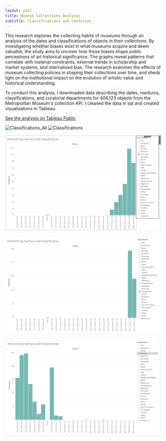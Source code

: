 ```yaml
---
layout: post
title: Museum Collections Analysis
subtitle: Classifications and Centuries
---
```


This research explores the collecting habits of museums through an analysis of the dates and classifications of objects in their collections. By investigating whether biases exist in what museums acquire and deem valuable, the study aims to uncover how these biases shape public perceptions of art historical significance. The graphs reveal patterns that correlate with material constraints, external trends in scholarship and market systems, and internalised bias. The research examines the effects of museum collecting policies in shaping their collections over time, and sheds light on the institutional impact on the evolution of artistic value and historical understanding.

To conduct this analysis, I downloaded data describing the dates, mediums, classifications, and curatorial departments for 406,123 objects from the Metropolitan Museum's collection API. I cleaned the data in sql and created visualisations in Tableau. 


[See the analysis on Tableau Public]([https://static1.squarespace.com/static/5c89631011f78455879eedb6/t/5d1505b5ef1f3900016b6931/1561658808353/Forrest_Approaches+to+Digital+Preservation.pdf](https://public.tableau.com/views/Dashboard1_17113896990380/Dashboard1?:language=en-US&:sid=&:display_count=n&:origin=viz_share_link))

![Classifications_All](https://raw.githubusercontent.com/katforrest/katforrest.github.io/master/assets/img/Objects_by_Century_and_Classification.png)
![Classifications](https://raw.githubusercontent.com/katforrest/katforrest.github.io/master/assets/img/Objects_by_Century_and_Classification_1.png)

![Classifications_Drawings](https://raw.githubusercontent.com/katforrest/katforrest.github.io/master/assets/img/Classifications_Drawings.png)

![Classifications_Photographs](https://raw.githubusercontent.com/katforrest/katforrest.github.io/master/assets/img/Classifications_Photographs.png)

![Classifications_Bronzes](https://raw.githubusercontent.com/katforrest/katforrest.github.io/master/assets/img/Classifications_Bronzes.png)
